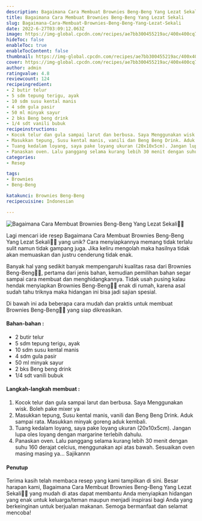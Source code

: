 ```yaml
---
description: Bagaimana Cara Membuat Brownies Beng-Beng Yang Lezat Sekali"
title: Bagaimana Cara Membuat Brownies Beng-Beng Yang Lezat Sekali
slug: Bagaimana-Cara-Membuat-Brownies-Beng-Beng-Yang-Lezat-Sekali
date: 2022-6-27T03:09:12.063Z
image: https://img-global.cpcdn.com/recipes/ae7bb300455219ac/400x400cq70/photo.jpg
hideToc: false
enableToc: true
enableTocContent: false
thumbnail: https://img-global.cpcdn.com/recipes/ae7bb300455219ac/400x400cq70/photo.jpg
cover: https://img-global.cpcdn.com/recipes/ae7bb300455219ac/400x400cq70/photo.jpg
author: admin
ratingvalue: 4.8
reviewcount: 124
recipeingredient:
- 2 butir telur
- 5 sdm tepung terigu, ayak
- 10 sdm susu kental manis
- 4 sdm gula pasir
- 50 ml minyak sayur
- 2 bks Beng beng drink
- 1/4 sdt vanili bubuk
recipeinstructions:
- Kocok telur dan gula sampai larut dan berbusa. Saya Menggunakan wisk. Boleh pake mixer ya
- Masukkan tepung, Susu kental manis, vanili dan Beng Beng Drink. Aduk sampai rata. Masukkan minyak goreng aduk kembali.
- Tuang kedalam loyang, saya pake loyang ukuran (20x10x5cm). Jangan lupa oles loyang dengan margarine terlebih dahulu.
- Panaskan oven. Lalu panggang selama kurang lebih 30 menit dengan suhu 160 derajat celcius, menggunakan api atas bawah. Sesuaikan oven masing masing ya... Sajikannn
categories:
- Resep

tags:
- Brownies
- Beng-Beng

katakunci: Brownies Beng-Beng
recipecuisine: Indonesian

---
```


![Bagaimana Cara Membuat Brownies Beng-Beng Yang Lezat Sekali👩‍🍳](https://img-global.cpcdn.com/recipes/ae7bb300455219ac/400x400cq70/photo.jpg)

Lagi mencari ide resep Bagaimana Cara Membuat Brownies Beng-Beng Yang Lezat Sekali👩‍🍳 yang unik? Cara menyiapkannya memang tidak terlalu sulit namun tidak gampang juga. Jika keliru mengolah maka hasilnya tidak akan memuaskan dan justru cenderung tidak enak.

Banyak hal yang sedikit banyak mempengaruhi kualitas rasa dari Brownies Beng-Beng👩‍🍳, pertama dari jenis bahan, kemudian pemilihan bahan segar sampai cara membuat dan menghidangkannya. Tidak usah pusing kalau hendak menyiapkan Brownies Beng-Beng👩‍🍳 enak di rumah, karena asal sudah tahu triknya maka hidangan ini bisa jadi sajian spesial.

Di bawah ini ada beberapa cara mudah dan praktis untuk membuat Brownies Beng-Beng👩‍🍳 yang siap dikreasikan.

<!--inarticleads1-->

#### Bahan-bahan :

- 2 butir telur
- 5 sdm tepung terigu, ayak
- 10 sdm susu kental manis
- 4 sdm gula pasir
- 50 ml minyak sayur
- 2 bks Beng beng drink
- 1/4 sdt vanili bubuk

<!--inarticleads2-->

#### Langkah-langkah membuat :

1. Kocok telur dan gula sampai larut dan berbusa. Saya Menggunakan wisk. Boleh pake mixer ya
1. Masukkan tepung, Susu kental manis, vanili dan Beng Beng Drink. Aduk sampai rata. Masukkan minyak goreng aduk kembali.
1. Tuang kedalam loyang, saya pake loyang ukuran (20x10x5cm). Jangan lupa oles loyang dengan margarine terlebih dahulu.
1. Panaskan oven. Lalu panggang selama kurang lebih 30 menit dengan suhu 160 derajat celcius, menggunakan api atas bawah. Sesuaikan oven masing masing ya... Sajikannn

#### Penutup

Terima kasih telah membaca resep yang kami tampilkan di sini. Besar harapan kami, Bagaimana Cara Membuat Brownies Beng-Beng Yang Lezat Sekali👩‍🍳 yang mudah di atas dapat membantu Anda menyiapkan hidangan yang enak untuk keluarga/teman maupun menjadi inspirasi bagi Anda yang berkeinginan untuk berjualan makanan. Semoga bermanfaat dan selamat mencoba!